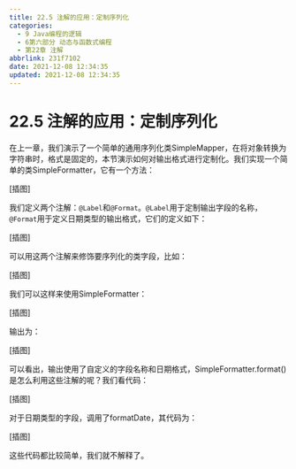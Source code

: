 ```yaml
---
title: 22.5 注解的应用：定制序列化
categories:
  - 9 Java编程的逻辑
  - 6第六部分 动态与函数式编程
  - 第22章 注解
abbrlink: 231f7102
date: 2021-12-08 12:34:35
updated: 2021-12-08 12:34:35
---
```

# 22.5 注解的应用：定制序列化
在上一章，我们演示了一个简单的通用序列化类SimpleMapper，在将对象转换为字符串时，格式是固定的，本节演示如何对输出格式进行定制化。我们实现一个简单的类SimpleFormatter，它有一个方法：

[插图]

我们定义两个注解：`@Label`和`@Format`。`@Label`用于定制输出字段的名称，`@Format`用于定义日期类型的输出格式，它们的定义如下：

[插图]

可以用这两个注解来修饰要序列化的类字段，比如：

[插图]

我们可以这样来使用SimpleFormatter：

[插图]

输出为：

[插图]

可以看出，输出使用了自定义的字段名称和日期格式，SimpleFormatter.format()是怎么利用这些注解的呢？我们看代码：

[插图]

对于日期类型的字段，调用了formatDate，其代码为：

[插图]

这些代码都比较简单，我们就不解释了。
